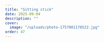 ```yaml
---
title: "Sitting stick"
date: 2025-09-04
description: ""
cover:
  image: "/uploads/photo-1757001170522.jpg"
order: 47
---
```


